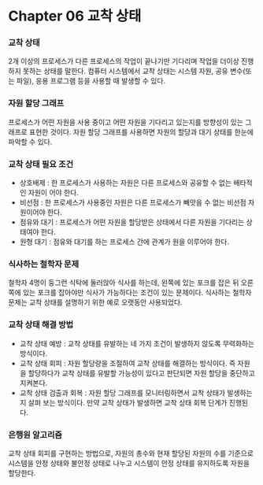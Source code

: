# Chapter 06 교착 상태

### 교착 상태

2개 이상의 프로세스가 다른 프로세스의 작업이 끝나기만 기다리며 작업을 더이상 진행하지 못하는 상태를 말한다. 컴퓨터 시스템에서 교착 상태는 시스템 자원, 공유 변수(또는 파일), 응용 프로그램 등을 사용할 때 발생할 수 있다.

### 자원 할당 그래프

프로세스가 어떤 자원을 사용 중이고 어떤 자원을 기다리고 있는지를 방향성이 있는 그래프로 표현한 것이다. 자원 할당 그래프를 사용하면 자원의 할당과 대기 상태를 한눈에 파악할 수 있다.

### 교착 상태 필요 조건

- 상호배제 : 한 프로세스가 사용하는 자원은 다른 프로세스와 공유할 수 없는 배타적인 자원이 어야 한다.
- 비선점 : 한 프로세스가 사용중인 자원은 다른 프로세스가 빼앗을 수 없는 비선점 자원이어야 한다.
- 점유와 대기 : 프로세스가 어떤 자원을 할당받은 상태에서 다른 자원을 기다리는 상태여야 한다.
- 원형 대기 : 점유와 대기를 하는 프로세스 간에 관계가 원을 이루어야 한다.

### 식사하는 철학자 문제

철학자 4명이 둥그런 식탁에 둘러앉아 식사를 하는데, 왼쪽에 있는 포크를 잡은 뒤 오른쪽에 있는 포크를 잡아야만 식사가 가능하다는 조건이 있는 문제이다. 식사하는 철학자 문제는 교착 상태를 설명하기 위한 예로 오랫동안 사용되었다.

### 교착 상태 해결 방법

- 교착 상태 예방 : 교착 상태를 유발하는 네 가지 조건이 발생하지 않도록 무력화하는 방식이다.
- 교착 상태 회피 : 자원 할당량을 조절하여 교착 상태를 해결하는 방식이다. 즉 자원을 할당하다가 교착 상태를 유발할 가능성이 있다고 판단되면 자원 할당을 중단하고 지켜본다.
- 교착 상태 검출과 회복 : 자원 할당 그래프를 모니터링하면서 교착 상태가 발생하는지 살펴 보는 방식이다. 만약 교착 상태가 발생하면 교착 상태 회복 단계가 진행된다.

### 은행원 알고리즘

교착 상태 회피를 구현하는 방법으로, 자원의 총수와 현재 할당된 자원의 수를 기준으로 시스템을 안정 상태와 불안정 상태로 나누고 시스템이 안정 상태를 유지하도록 자원을 할당한다.
